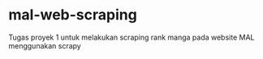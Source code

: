 # mal-web-scraping
Tugas proyek 1 untuk melakukan scraping rank manga pada website MAL menggunakan scrapy
